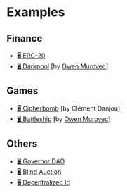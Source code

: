 # Examples

## Finance

- [🖥️ ERC-20](https://github.com/zama-ai/fhevm/blob/main/examples/EncryptedERC20.sol)
- [🖥️ Darkpool](https://github.com/omurovec/fhe-darkpools) \[by [Owen Murovec](https://github.com/omurovec)]

## Games

- [🖥️ Cipherbomb](https://github.com/immortal-tofu/cipherbomb) \[by Clément Danjou]
- [🖥️ Battleship](https://github.com/battleship-fhevm/battleship-hardhat) \[by [Owen Murovec](https://github.com/omurovec)]

## Others

- [🖥️ Governor DAO](https://github.com/zama-ai/fhevm/tree/main/examples/Governor)
- [🖥️ Blind Auction](https://github.com/zama-ai/fhevm/blob/main/examples/BlindAuction.sol)
- [🖥️ Decentralized Id](https://github.com/zama-ai/fhevm/tree/main/examples/Identity)
